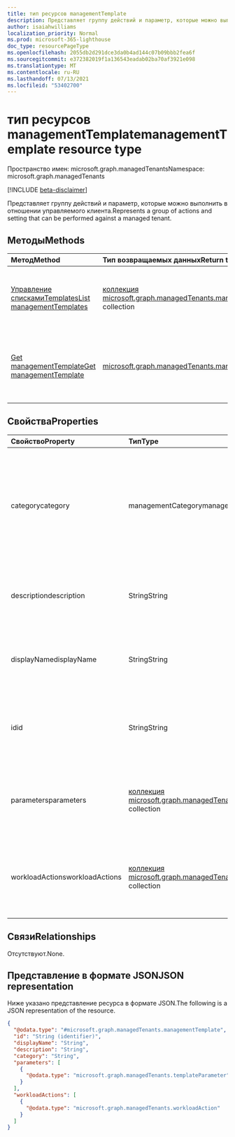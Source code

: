 ```yaml
---
title: тип ресурсов managementTemplate
description: Представляет группу действий и параметр, которые можно выполнить в отношении управляемого клиента.
author: isaiahwilliams
localization_priority: Normal
ms.prod: microsoft-365-lighthouse
doc_type: resourcePageType
ms.openlocfilehash: 2055db2d291dce3da0b4ad144c07b09bbb2fea6f
ms.sourcegitcommit: e372382019f1a136543eadab02ba70af3921e098
ms.translationtype: MT
ms.contentlocale: ru-RU
ms.lasthandoff: 07/13/2021
ms.locfileid: "53402700"
---
```

# <a name="managementtemplate-resource-type"></a><span data-ttu-id="76d70-103">тип ресурсов managementTemplate</span><span class="sxs-lookup"><span data-stu-id="76d70-103">managementTemplate resource type</span></span>

<span data-ttu-id="76d70-104">Пространство имен: microsoft.graph.managedTenants</span><span class="sxs-lookup"><span data-stu-id="76d70-104">Namespace: microsoft.graph.managedTenants</span></span>

[!INCLUDE [beta-disclaimer](../../includes/beta-disclaimer.md)]

<span data-ttu-id="76d70-105">Представляет группу действий и параметр, которые можно выполнить в отношении управляемого клиента.</span><span class="sxs-lookup"><span data-stu-id="76d70-105">Represents a group of actions and setting that can be performed against a managed tenant.</span></span>

## <a name="methods"></a><span data-ttu-id="76d70-106">Методы</span><span class="sxs-lookup"><span data-stu-id="76d70-106">Methods</span></span>
|<span data-ttu-id="76d70-107">Метод</span><span class="sxs-lookup"><span data-stu-id="76d70-107">Method</span></span>|<span data-ttu-id="76d70-108">Тип возвращаемых данных</span><span class="sxs-lookup"><span data-stu-id="76d70-108">Return type</span></span>|<span data-ttu-id="76d70-109">Описание</span><span class="sxs-lookup"><span data-stu-id="76d70-109">Description</span></span>|
|:---|:---|:---|
|[<span data-ttu-id="76d70-110">Управление спискамиTemplates</span><span class="sxs-lookup"><span data-stu-id="76d70-110">List managementTemplates</span></span>](../api/managedtenants-managedtenant-list-managementtemplates.md)|<span data-ttu-id="76d70-111">[коллекция microsoft.graph.managedTenants.managementTemplate](../resources/managedtenants-managementtemplate.md)</span><span class="sxs-lookup"><span data-stu-id="76d70-111">[microsoft.graph.managedTenants.managementTemplate](../resources/managedtenants-managementtemplate.md) collection</span></span>|<span data-ttu-id="76d70-112">Получите список объектов [managementTemplate](../resources/managedtenants-managementtemplate.md) и их свойств.</span><span class="sxs-lookup"><span data-stu-id="76d70-112">Get a list of the [managementTemplate](../resources/managedtenants-managementtemplate.md) objects and their properties.</span></span>|
|[<span data-ttu-id="76d70-113">Get managementTemplate</span><span class="sxs-lookup"><span data-stu-id="76d70-113">Get managementTemplate</span></span>](../api/managedtenants-managementtemplate-get.md)|[<span data-ttu-id="76d70-114">microsoft.graph.managedTenants.managementTemplate</span><span class="sxs-lookup"><span data-stu-id="76d70-114">microsoft.graph.managedTenants.managementTemplate</span></span>](../resources/managedtenants-managementtemplate.md)|<span data-ttu-id="76d70-115">Ознакомьтесь с свойствами и отношениями [объекта managementTemplate.](../resources/managedtenants-managementtemplate.md)</span><span class="sxs-lookup"><span data-stu-id="76d70-115">Read the properties and relationships of a [managementTemplate](../resources/managedtenants-managementtemplate.md) object.</span></span>|

## <a name="properties"></a><span data-ttu-id="76d70-116">Свойства</span><span class="sxs-lookup"><span data-stu-id="76d70-116">Properties</span></span>
|<span data-ttu-id="76d70-117">Свойство</span><span class="sxs-lookup"><span data-stu-id="76d70-117">Property</span></span>|<span data-ttu-id="76d70-118">Тип</span><span class="sxs-lookup"><span data-stu-id="76d70-118">Type</span></span>|<span data-ttu-id="76d70-119">Описание</span><span class="sxs-lookup"><span data-stu-id="76d70-119">Description</span></span>|
|:---|:---|:---|
|<span data-ttu-id="76d70-120">category</span><span class="sxs-lookup"><span data-stu-id="76d70-120">category</span></span>|<span data-ttu-id="76d70-121">managementCategory</span><span class="sxs-lookup"><span data-stu-id="76d70-121">managementCategory</span></span>|<span data-ttu-id="76d70-122">Категория управления для шаблона управления.</span><span class="sxs-lookup"><span data-stu-id="76d70-122">The management category for the management template.</span></span> <span data-ttu-id="76d70-123">Возможные значения: `custom`, `devices`, `identity`, `unknownFutureValue`.</span><span class="sxs-lookup"><span data-stu-id="76d70-123">Possible values are: `custom`, `devices`, `identity`, `unknownFutureValue`.</span></span> <span data-ttu-id="76d70-124">Обязательный.</span><span class="sxs-lookup"><span data-stu-id="76d70-124">Required.</span></span> <span data-ttu-id="76d70-125">Только для чтения.</span><span class="sxs-lookup"><span data-stu-id="76d70-125">Read-only.</span></span>|
|<span data-ttu-id="76d70-126">description</span><span class="sxs-lookup"><span data-stu-id="76d70-126">description</span></span>|<span data-ttu-id="76d70-127">String</span><span class="sxs-lookup"><span data-stu-id="76d70-127">String</span></span>|<span data-ttu-id="76d70-128">Описание шаблона управления.</span><span class="sxs-lookup"><span data-stu-id="76d70-128">The description for the management template.</span></span> <span data-ttu-id="76d70-129">Необязательно.</span><span class="sxs-lookup"><span data-stu-id="76d70-129">Optional.</span></span> <span data-ttu-id="76d70-130">Только для чтения.</span><span class="sxs-lookup"><span data-stu-id="76d70-130">Read-only.</span></span>|
|<span data-ttu-id="76d70-131">displayName</span><span class="sxs-lookup"><span data-stu-id="76d70-131">displayName</span></span>|<span data-ttu-id="76d70-132">String</span><span class="sxs-lookup"><span data-stu-id="76d70-132">String</span></span>|<span data-ttu-id="76d70-133">Имя отображения шаблона управления.</span><span class="sxs-lookup"><span data-stu-id="76d70-133">The display name for the management template.</span></span> <span data-ttu-id="76d70-134">Обязательный.</span><span class="sxs-lookup"><span data-stu-id="76d70-134">Required.</span></span> <span data-ttu-id="76d70-135">Только для чтения.</span><span class="sxs-lookup"><span data-stu-id="76d70-135">Read-only.</span></span>|
|<span data-ttu-id="76d70-136">id</span><span class="sxs-lookup"><span data-stu-id="76d70-136">id</span></span>|<span data-ttu-id="76d70-137">String</span><span class="sxs-lookup"><span data-stu-id="76d70-137">String</span></span>|<span data-ttu-id="76d70-138">Уникальный идентификатор шаблона управления.</span><span class="sxs-lookup"><span data-stu-id="76d70-138">The unique identifier for the management template.</span></span> <span data-ttu-id="76d70-139">Обязательный.</span><span class="sxs-lookup"><span data-stu-id="76d70-139">Required.</span></span> <span data-ttu-id="76d70-140">Только для чтения.</span><span class="sxs-lookup"><span data-stu-id="76d70-140">Read-only.</span></span>|
|<span data-ttu-id="76d70-141">parameters</span><span class="sxs-lookup"><span data-stu-id="76d70-141">parameters</span></span>|<span data-ttu-id="76d70-142">[коллекция microsoft.graph.managedTenants.templateParameter](../resources/managedtenants-templateparameter.md)</span><span class="sxs-lookup"><span data-stu-id="76d70-142">[microsoft.graph.managedTenants.templateParameter](../resources/managedtenants-templateparameter.md) collection</span></span>|<span data-ttu-id="76d70-143">Коллекция параметров, используемых шаблоном управления.</span><span class="sxs-lookup"><span data-stu-id="76d70-143">The collection of parameters used by the management template.</span></span> <span data-ttu-id="76d70-144">Необязательно.</span><span class="sxs-lookup"><span data-stu-id="76d70-144">Optional.</span></span> <span data-ttu-id="76d70-145">Только для чтения.</span><span class="sxs-lookup"><span data-stu-id="76d70-145">Read-only.</span></span>|
|<span data-ttu-id="76d70-146">workloadActions</span><span class="sxs-lookup"><span data-stu-id="76d70-146">workloadActions</span></span>|<span data-ttu-id="76d70-147">[коллекция microsoft.graph.managedTenants.workloadAction](../resources/managedtenants-workloadaction.md)</span><span class="sxs-lookup"><span data-stu-id="76d70-147">[microsoft.graph.managedTenants.workloadAction](../resources/managedtenants-workloadaction.md) collection</span></span>|<span data-ttu-id="76d70-148">Набор действий рабочей нагрузки, связанных с шаблоном управления.</span><span class="sxs-lookup"><span data-stu-id="76d70-148">The collection of workload actions associated with the management template.</span></span> <span data-ttu-id="76d70-149">Необязательно.</span><span class="sxs-lookup"><span data-stu-id="76d70-149">Optional.</span></span> <span data-ttu-id="76d70-150">Только для чтения.</span><span class="sxs-lookup"><span data-stu-id="76d70-150">Read-only.</span></span>|

## <a name="relationships"></a><span data-ttu-id="76d70-151">Связи</span><span class="sxs-lookup"><span data-stu-id="76d70-151">Relationships</span></span>
<span data-ttu-id="76d70-152">Отсутствуют.</span><span class="sxs-lookup"><span data-stu-id="76d70-152">None.</span></span>

## <a name="json-representation"></a><span data-ttu-id="76d70-153">Представление в формате JSON</span><span class="sxs-lookup"><span data-stu-id="76d70-153">JSON representation</span></span>
<span data-ttu-id="76d70-154">Ниже указано представление ресурса в формате JSON.</span><span class="sxs-lookup"><span data-stu-id="76d70-154">The following is a JSON representation of the resource.</span></span>
<!-- {
  "blockType": "resource",
  "keyProperty": "id",
  "@odata.type": "microsoft.graph.managedTenants.managementTemplate",
  "baseType": "microsoft.graph.entity",
  "openType": false
}
-->
``` json
{
  "@odata.type": "#microsoft.graph.managedTenants.managementTemplate",
  "id": "String (identifier)",
  "displayName": "String",
  "description": "String",
  "category": "String",
  "parameters": [
    {
      "@odata.type": "microsoft.graph.managedTenants.templateParameter"
    }
  ],
  "workloadActions": [
    {
      "@odata.type": "microsoft.graph.managedTenants.workloadAction"
    }
  ]
}
```
